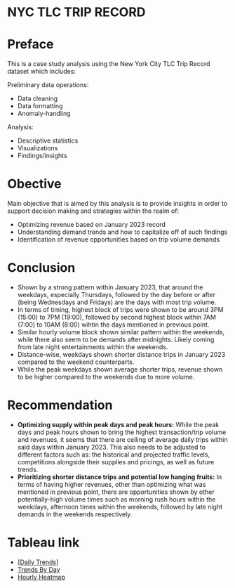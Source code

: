 # NYC TLC TRIP RECORD

# Preface
This is a case study analysis using the New York City TLC Trip Record dataset which includes:

Preliminary data operations:
- Data cleaning
- Data formatting
- Anomaly-handling

Analysis:
- Descriptive statistics
- Visualizations
- Findings/insights

# Obective
Main objective that is aimed by this analysis is to provide insights in order to support decision making and strategies within the realm of: 
- Optimizing revenue based on January 2023 record 
- Understanding demand trends and how to capitalize off of such findings
- Identification of revenue opportunities based on trip volume demands

# Conclusion
- Shown by a strong pattern within January 2023, that around the weekdays, especially Thursdays, followed by the day before or after (being Wednesdays and Fridays) are the days with most trip volume.
- In terms of timing, highest block of trips were shown to be around 3PM (15:00) to 7PM (19:00), followed by second highest block within 7AM (7:00) to 10AM (8:00) wihtin the days mentioned in previous point.
- Similar hourly volume block shown similar pattern within the weekends, while there also seem to be demands after midnights. Likely coming from late night entertainments within the weekends.
- Distance-wise, weekdays shown shorter distance trips in January 2023 compared to the weekend counterparts.
- While the peak weekdays shown average shorter trips, revenue shown to be higher compared to the weekends due to more volume.

# Recommendation
- **Optimizing supply within peak days and peak hours:** While the peak days and peak hours shown to bring the highest transaction/trip volume and revenues, it seems that there are ceiling of average daily trips within said days within January 2023. This also needs to be adjusted to different factors such as: the historical and projected traffic levels, competitions alongside their supplies and pricings, as well as future trends.
- **Prioritizing shorter distance trips and potential low hanging fruits:** In terms of having higher revenues, other than optimizing what was mentioned in previous point, there are opportunities shown by other potentially-high volume times such as morning rush hours within the weekdays, afternoon times within the weekends, followed by late night demands in the weekends respectively.

# Tableau link
- [[Daily Trends](https://public.tableau.com/app/profile/nikko.sucahyo/viz/Capstone2-DailyTrends/Dashboard1)]
- [Trends By Day](https://public.tableau.com/app/profile/nikko.sucahyo/viz/Capstone2-TrendsbyDay/Dashboard2)
- [Hourly Heatmap](https://public.tableau.com/app/profile/nikko.sucahyo/viz/Capstone2-HourlyHeatmap/Dashboard3)
